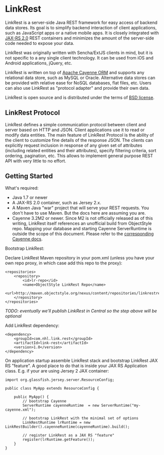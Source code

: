 LinkRest
=========
LinkRest is a server-side Java REST framework for easy access of backend data stores. Its goal is to simplify backend interaction of client applications, such as JavaScript apps or a native mobile apps. It is closely integrated with [JAX-RS 2.0](http://en.wikipedia.org/wiki/Java_API_for_RESTful_Web_Services) REST containers and minimizes the amount of the server-side code needed to expose your data.

LinkRest was originally written with Sencha/ExtJS clients in mind, but it is not specific to a any single client technology. It can be used from iOS and Android applications, jQuery, etc.

LinkRest is written on top of [Apache Cayenne ORM](http://cayenne.apache.org/) and supports any relational data store, such as MySQL or Oracle. Alternative data stores can be provided with relative ease for NoSQL databases, flat files, etc. Users can also use LinkRest as "protocol adapter" and provide their own data.

LinkRest is open source and is distributed under the terms of [BSD license](https://github.com/nhl/link-rest/blob/master/LICENSE.txt).

LinkRest Protocol
-------------
LinkRest defines a simple communication protocol between client and server based on HTTP and JSON. Client applications use it to read or modify data entities. The main feature of LinkRest Protocol is the ability of the client to customize fine details of the response JSON. The clients can explicitly request inclusion in response of any given set of attributes (including related entities and their attributes), specify filtering criteria, sort ordering, pagination, etc. This allows to implement general purpose REST API with very little to no effort.

Getting Started
-----------

What's required:

* Java 1.7 or newer
* A JAX-RS 2.0 container, such as Jersey 2.x.
* A Maven Java "war" project that will serve your REST requests. You don't have to use Maven. But the docs here are assuming you are.
* Cayenne 3.2M2 or newer. Since M2 is not officially released as of this writing, LinkRest itself references an unofficial build from ObjectStyle repo. Mapping your database and starting Cayenne ServerRuntime is outside the scope of this document. Please refer to the [corresponding Cayenne docs](http://cayenne.apache.org/docs/3.1/cayenne-guide/index.html).

Bootstrap LinkRest:

Declare LinkRest Maven repository in your pom.xml (unless you have your own repo proxy, in which 
case add this repo to the proxy):

    <repositories>
        <repository>
            <id>lr-repo</id>
            <name>ObjectStyle LinkRest Repo</name>
            <url>http://maven.objectstyle.org/nexus/content/repositories/linkrestreleases</url>
        </repository>
    </repositories>
    
_TODO: eventually we'll publish LinkRest in Central so the step above will be optional_
	
Add LinkRest dependency:

    <dependency>
        <groupId>com.nhl.link.rest</groupId>
        <artifactId>link-rest</artifactId>
        <version>1.0</version>
    </dependency>

On application startup assemble LinkRest stack and bootstrap LinkRest JAX RS "feature". A good place to do that is inside your JAX RS Application class. E.g. if your are using Jersey 2 JAX container:

    import org.glassfish.jersey.server.ResourceConfig;

    public class MyApp extends ResourceConfig {
    
        public MyApp() {
            // bootstrap Cayenne
            ServerRuntime cayenneRuntime  = new ServerRuntime("my-cayenne.xml");
    
            // bootstrap LinkRest with the minimal set of options
            LinkRestRuntime lrRuntime = new LinkRestBuilder().cayenneRuntime(cayenneRuntime).build();
            
            // register LinkRest as a JAX RS "feature"
            register(lrRuntime.getFeature());
        }
    }
    
    
    
